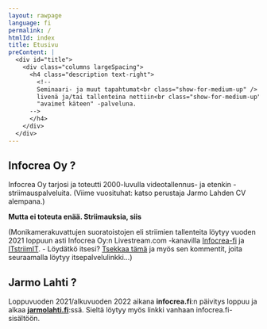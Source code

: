 ```yaml
---
layout: rawpage
language: fi
permalink: /
htmlId: index
title: Etusivu
preContent: |
  <div id="title">
    <div class="columns largeSpacing">
      <h4 class="description text-right">
        <!--
        Seminaari- ja muut tapahtumat<br class="show-for-medium-up" />
        livenä ja/tai tallenteina nettiin<br class="show-for-medium-up" />
        "avaimet käteen" -palveluna.
      -->
      </h4>
    </div>
  </div>
---
```



## Infocrea Oy ?

Infocrea Oy tarjosi ja toteutti 2000-luvulla videotallennus- ja etenkin -striimauspalveluita. (Viime vuosituhat: katso perustaja Jarmo Lahden CV alempana.)

**Mutta ei toteuta enää. Striimauksia, siis**

(Monikamerakuvattujen suoratoistojen eli striimien tallenteita löytyy vuoden 2021 loppuun asti Infocrea Oy:n Livestream.com -kanavilla [Infocrea-fi](https://new.livestream.com/Infocrea-fi) ja [ITstriimIT](https://livestream.com/itstriimit). - Löydätkö itsesi? [Tsekkaa tämä](/blogi/2021/04/historiasi-havinoita/) ja myös sen kommentit, joita seuraamalla löytyy itsepalvelulinkki...)

## Jarmo Lahti ?

Loppuvuoden 2021/alkuvuoden 2022 aikana **infocrea.fi**:n päivitys loppuu ja alkaa **[jarmolahti.fi](http://jarmolahti.fi)**:ssä. Sieltä löytyy myös linkki vanhaan infocrea.fi-sisältöön.
